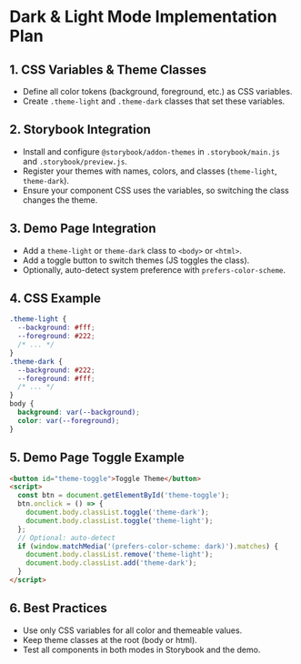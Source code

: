 
# Dark & Light Mode Implementation Plan

## 1. CSS Variables & Theme Classes
- Define all color tokens (background, foreground, etc.) as CSS variables.
- Create `.theme-light` and `.theme-dark` classes that set these variables.

## 2. Storybook Integration
- Install and configure `@storybook/addon-themes` in `.storybook/main.js` and `.storybook/preview.js`.
- Register your themes with names, colors, and classes (`theme-light`, `theme-dark`).
- Ensure your component CSS uses the variables, so switching the class changes the theme.

## 3. Demo Page Integration
- Add a `theme-light` or `theme-dark` class to `<body>` or `<html>`.
- Add a toggle button to switch themes (JS toggles the class).
- Optionally, auto-detect system preference with `prefers-color-scheme`.

## 4. CSS Example
```css
.theme-light {
  --background: #fff;
  --foreground: #222;
  /* ... */
}
.theme-dark {
  --background: #222;
  --foreground: #fff;
  /* ... */
}
body {
  background: var(--background);
  color: var(--foreground);
}
```

## 5. Demo Page Toggle Example
```html
<button id="theme-toggle">Toggle Theme</button>
<script>
  const btn = document.getElementById('theme-toggle');
  btn.onclick = () => {
    document.body.classList.toggle('theme-dark');
    document.body.classList.toggle('theme-light');
  };
  // Optional: auto-detect
  if (window.matchMedia('(prefers-color-scheme: dark)').matches) {
    document.body.classList.remove('theme-light');
    document.body.classList.add('theme-dark');
  }
</script>
```

## 6. Best Practices
- Use only CSS variables for all color and themeable values.
- Keep theme classes at the root (body or html).
- Test all components in both modes in Storybook and the demo.
